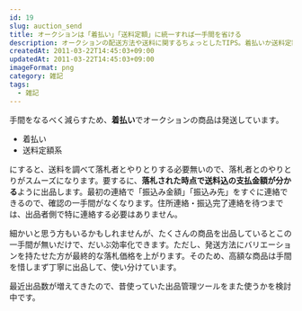 ```yaml
---
id: 19
slug: auction_send
title: オークションは「着払い」「送料定額」に統一すれば一手間を省ける
description: オークションの配送方法や送料に関するちょっとしたTIPS。着払いか送料定額にすれば、最初の一手間を省けます。
createdAt: 2011-03-22T14:45:03+09:00
updatedAt: 2011-03-22T14:45:03+09:00
imageFormat: png
category: 雑記
tags:
  - 雑記
---
```


手間をなるべく減らすため、**着払い**でオークションの商品は発送しています。

  * 着払い
  * 送料定額系

にすると、送料を調べて落札者とやりとりする必要無いので、落札者とのやりとりがスムーズになります。要するに、**落札された時点で送料込の支払金額が分かる**ように出品します。最初の連絡で「振込み金額」「振込み先」をすぐに連絡できるので、確認の一手間がなくなります。住所連絡・振込完了連絡を待つまでは、出品者側で特に連絡する必要はありません。

細かいと思う方もいるかもしれませんが、たくさんの商品を出品しているとこの一手間が無いだけで、だいぶ効率化できます。ただし、発送方法にバリエーションを持たせた方が最終的な落札価格を上がります。そのため、高額な商品は手間を惜しまず丁寧に出品して、使い分けています。

最近出品数が増えてきたので、昔使っていた出品管理ツールをまた使うかを検討中です。
